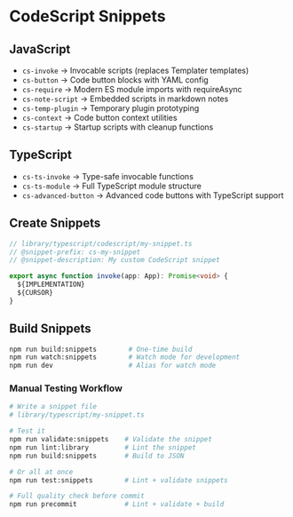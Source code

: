 # CodeScript Snippets

## JavaScript

- `cs-invoke` → Invocable scripts (replaces Templater templates)
- `cs-button` → Code button blocks with YAML config
- `cs-require` → Modern ES module imports with requireAsync
- `cs-note-script` → Embedded scripts in markdown notes
- `cs-temp-plugin` → Temporary plugin prototyping
- `cs-context` → Code button context utilities
- `cs-startup` → Startup scripts with cleanup functions

## TypeScript

- `cs-ts-invoke` → Type-safe invocable functions
- `cs-ts-module` → Full TypeScript module structure
- `cs-advanced-button` → Advanced code buttons with TypeScript support

## Create Snippets
```typescript
// library/typescript/codescript/my-snippet.ts
// @snippet-prefix: cs-my-snippet
// @snippet-description: My custom CodeScript snippet

export async function invoke(app: App): Promise<void> {
  ${IMPLEMENTATION}
  ${CURSOR}
}
```

## Build Snippets

```bash
npm run build:snippets        # One-time build
npm run watch:snippets        # Watch mode for development
npm run dev                   # Alias for watch mode
```

### Manual Testing Workflow
```bash
# Write a snippet file
# library/typescript/my-snippet.ts

# Test it
npm run validate:snippets    # Validate the snippet
npm run lint:library         # Lint the snippet
npm run build:snippets       # Build to JSON

# Or all at once
npm run test:snippets        # Lint + validate snippets

# Full quality check before commit
npm run precommit            # Lint + validate + build
```
